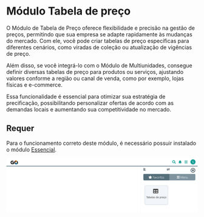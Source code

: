 # Módulo Tabela de preço

O Módulo de Tabela de Preço oferece flexibilidade e precisão na gestão de preços, permitindo que sua empresa se adapte rapidamente às mudanças do mercado. Com ele, você pode criar tabelas de preço específicas para diferentes cenários, como viradas de coleção ou atualização de vigências de preço. 

Além disso, se você integrá-lo com o Módulo de Multiunidades, consegue definir diversas tabelas de preço para produtos ou serviços, ajustando valores conforme a região ou canal de venda, como por exemplo, lojas físicas e e-commerce.

Essa funcionalidade é essencial para otimizar sua estratégia de precificação, possibilitando personalizar ofertas de acordo com as demandas locais e aumentando sua competitividade no mercado.

## Requer

Para o funcionamento correto deste módulo, é necessário possuir instalado o módulo [Essencial](/erp-v2/marketplace/extensions/br.com.gestao-online.modulo.essencial/).

![](/erp-v2/marketplace/extensions/br.com.gestao-online.module.tabela-preco/assets/modulo_tabelas_preco_01.png)